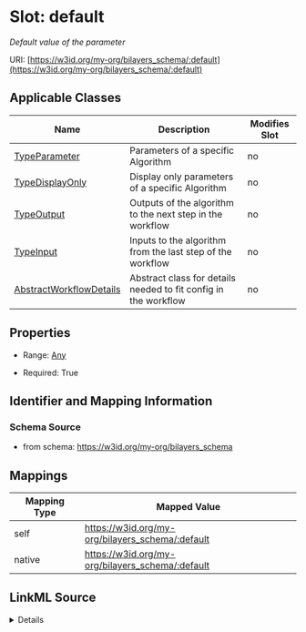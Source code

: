 

# Slot: default


_Default value of the parameter_





URI: [https://w3id.org/my-org/bilayers_schema/:default](https://w3id.org/my-org/bilayers_schema/:default)



<!-- no inheritance hierarchy -->





## Applicable Classes

| Name | Description | Modifies Slot |
| --- | --- | --- |
| [TypeParameter](TypeParameter.md) | Parameters of a specific Algorithm |  no  |
| [TypeDisplayOnly](TypeDisplayOnly.md) | Display only parameters of a specific Algorithm |  no  |
| [TypeOutput](TypeOutput.md) | Outputs of the algorithm to the next step in the workflow |  no  |
| [TypeInput](TypeInput.md) | Inputs to the algorithm from the last step of the workflow |  no  |
| [AbstractWorkflowDetails](AbstractWorkflowDetails.md) | Abstract class for details needed to fit config in the workflow |  no  |







## Properties

* Range: [Any](Any.md)

* Required: True





## Identifier and Mapping Information







### Schema Source


* from schema: https://w3id.org/my-org/bilayers_schema




## Mappings

| Mapping Type | Mapped Value |
| ---  | ---  |
| self | https://w3id.org/my-org/bilayers_schema/:default |
| native | https://w3id.org/my-org/bilayers_schema/:default |




## LinkML Source

<details>
```yaml
name: default
description: Default value of the parameter
from_schema: https://w3id.org/my-org/bilayers_schema
rank: 1000
alias: default
domain_of:
- AbstractWorkflowDetails
- TypeParameter
- TypeDisplayOnly
range: Any
required: true

```
</details>